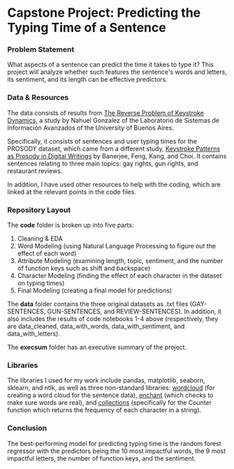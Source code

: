# Capstone Project: Predicting the Typing Time of a Sentence

### Problem Statement

What aspects of a sentence can predict the time it takes to type it? This project will analyze whether such features the sentence's words and letters, its sentiment, and its length can be effective predictors.

### Data & Resources

The data consists of results from [The Reverse Problem of Keystroke Dynamics](https://ieee-dataport.org/documents/dataset-reverse-problem-keystroke-dynamics-guessing-typed-text-keystroke-timings), a study by Nahuel Gonzalez of the Laboratorio de Sistemas de Información Avanzados of the University of Buenos Aires.

Specifically, it consists of sentences and user typing times for the PROSODY dataset, which came from a different study, [Keystroke Patterns as Prosody in Digital Writings](https://aclanthology.org/D14-1155.pdf) by Banerjee, Feng, Kang, and Choi. It contains sentences relating to three main topics: gay rights, gun rights, and restaurant reviews.

In addition, I have used other resources to help with the coding, which are linked at the relevant points in the code files.

### Repository Layout

The **code** folder is broken up into five parts:

1. Cleaning & EDA
2. Word Modeling (using Natural Language Processing to figure out the effect of each word)
3. Attribute Modeling (examining length, topic, sentiment, and the number of function keys such as shift and backspace)
4. Character Modeling (finding the effect of each character in the dataset on typing times)
5. Final Modeling (creating a final model for predictions)

The **data** folder contains the three original datasets as .txt files (GAY-SENTENCES, GUN-SENTENCES, and REVIEW-SENTENCES). In addition, it also includes the results of code notebooks 1-4 above (respectively, they are data_cleaned, data_with_words, data_with_sentiment, and data_with_letters).

The **execsum** folder has an executive summary of the project.

### Libraries

The libraries I used for my work include pandas, matplotlib, seaborn, sklearn, and ntlk, as well as three non-standard libraries: [wordcloud](https://amueller.github.io/word_cloud/) (for creating a word cloud for the sentence data), [enchant](http://pyenchant.github.io/pyenchant/) (which checks to make sure words are real), and [collections](https://docs.python.org/3.9/library/collections.html) (specifically for the Counter function which returns the frequency of each character in a string).

### Conclusion

The best-performing model for predicting typing time is the random forest regressor with the predictors being the 10 most impactful words, the 9 most impactful letters, the number of function keys, and the sentiment.